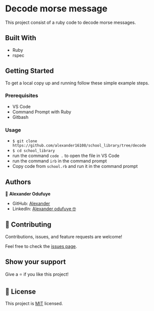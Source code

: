 # Decode morse message

This project consist of a ruby code to decode morse messages.

## Built With

- Ruby
- rspec


## Getting Started

To get a local copy up and running follow these simple example steps.

### Prerequisites

- VS Code
- Command Prompt with Ruby
- Gitbash


### Usage
- `$ git clone https://github.com/alexander16108/school_library/tree/decode`
- `$ cd school_library`
- run the command `code .` to open the file in VS Code
- run the command `irb` in the command prompt
- Copy code from `school.rb` and run it in the command prompt

## Authors

👤 **Alexander Odufuye**

- GitHub: [Alexander](https://github.com/AlexanderMayowa)
- LinkedIn: [Alexander odufuye 🤓](https://www.linkedin.com/in/[codingrex/)

## 🤝 Contributing

Contributions, issues, and feature requests are welcome!

Feel free to check the [issues page](https://github.com/alexander16108/school_library/tree/decode/issues).

## Show your support

Give a ⭐️ if you like this project!


## 📝 License

This project is [MIT](./MIT.md) licensed.
